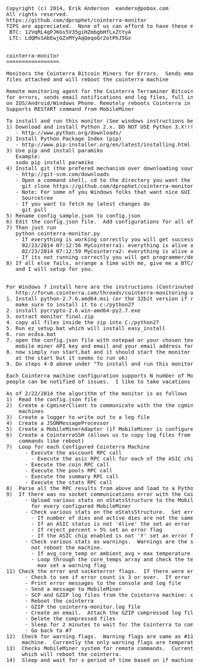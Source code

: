 <pre>
Copyright (c) 2014, Erik Anderson  eanders@pobox.com
All rights reserved.
https://github.com/dprophet/cointerra-monitor
TIPS are appreciated.  None of us can afford to have these machines down:
 BTC: 12VqRL4qPJ6Gs5V35giHZmbgbHfLxZtYyA
 LTC: LdQMsSAbEwjGZxMYyAqQeqoQr2otPhJ5Gx


cointerra-monitor
=================

Monitors the Cointerra Bitcoin Miners for Errors.  Sends emails with the cointerra log
files attached and will reboot the cointerra machine

Remote monitoring agent for the Cointerra Terraminer Bitcoin Mining machines. Monitors
for errors, sends email notifications and log files, full integration with MobileMiner
on IOS/Android/Windows Phone. Remotely reboots Cointerra in event of critical errors.
Supports RESTART command from MobileMiner

To install and run this monitor (See windows instructions below)
1) Download and install Python 2.x. DO NOT USE Python 3.X!!!
   - http://www.python.org/downloads/
2) Install Python Package Index (pip)
   - http://www.pip-installer.org/en/latest/installing.html
3) Use pip and install paramiko
   Example:
   sudo pip install paramiko
4) Install git (the prefered mechanism over downloading source)
   - http://git-scm.com/downloads
   - Open a command shell, cd to the directory you want the code, and run
     git clone https://github.com/dprophet/cointerra-monitor.git
   - Note: For some of you Windows folks that want nice GUI download TortoiseGIT or
     Sourcetree
   - If you want to fetch my latest changes do
     git pull
5) Rename config_sample.json to config.json
6) Edit the config.json file.  Add configurations for all of your Cointerra machines
7) Then just run
   python cointerra-monitor.py
   - If everything is working correctly you will get success messages like
     02/23/2014 07:12:56 MyCointerra1: everything is alive and well
     02/23/2014 07:12:59 MyCointerra2: everything is alive and well
   - If its not running correctly you will get programmer/debugging stack crash messages
8) If all else fails, arrange a time with me, give me a BTC/LTC tip, and we can TeamView
   and I will setup for you.


For Windows 7 install here are the instructions (Contrinuted by Emba)
   http://forum.cointerra.com/threads/cointerra-monitoring-agent-with-email-mobileminer-support.442/#post-2092
1. Install python-2.7.6.amd64.msi (or the 32bit version if required)
   make sure to install it to c:/python27
2. install pycrypto-2.6.win-amd64-py2.7.exe
3. extract monitor final.zip
4. copy all files inside the zip into C:/python27
5. Run ez_setup.bat which will install easy_install
6. run ecdsa.bat
7. open the config.json file with notepad or your chosen text editor and add in your
   mobile miner API key and email and your email address for alerts if required
8. now simply run start.bat and it should start the monitor (there are some errors
   at the start but it seems to run ok)
9. Do steps 4-8 above under "To install and run this monitor"

Each Cointerra machine configuration supports N number of MobileMiners so N number of
people can be notified of issues.  I like to take vacations as much as the next person.

As of 2/22/2014 the algorithm of the monitor is as follows
1)  Read the config.json file
2)  Create a CgminerClient to communicate with the the cgminer's running on the Cointerra
    machines
3)  Create a logger to write out to a log file
4)  Create a JSONMessageProcessor
5)  Create a MobileMinerAdapter (if MobileMiner is configured)
6)  Create a CointerraSSH (Allows us to copy log files from the machine and execute remote
    commands like reboot)
7)  Loop for each Configured Cointerra Machine
      - Execute the asccount RPC call
        - Execute the asic RPC call for each of the ASIC chips
      - Execute the coin RPC call
      - Execute the pools RPC call
      - Execute the summary RPC call
      - Execute the stats RPC call
8)  Parse all the RPC results from above and load to a Python datastructure (oStatsStructure)
9)  If there was no socket communications error with the Cointerra
      - Upload various stats on oStatsStructure to the MobileMiner Web API's.  Send stats
        for every configured MobileMiner
      - Check various stats on the oStatsStructure.  Set error flags and messages
        - If number of dies and active dies are not the same set an error flag
        - If an ASIC status is not 'Alive' the set an error flag
        - If reject_percent > 5% set an error flag
        - If the ASIC chip enabled is not 'Y' set an error flag
      - Check various stats as warnings.  Warnings are the same as errors but warnings will
        not reboot the machine.
        - If avg_core_temp or ambient_avg > max temperature set a warning flag.
        - Loop through the core_temps array and check the temperature of all cores.  If over
          max set a warning flag 
11) Check the error and socketerror flags.  If there were errors
      - Check to see if error count is 3 or over.  If error count less than 3 go back to #7
      - Print error messages to the console and log file
      - Send a message to MobileMiner
      - SCP and GZIP log files from the Cointerra machine: cgminer.log
      - Reboot the cointerra
      - GZIP the cointerra-monitor.log file
      - Create an email.  Attach the GZIP compressed log files
      - Delete the compressed files
      - Sleep for 2 minutes to wait for the Cointerra to come back online
      - Go back to #7
12)  Check for warning flags.  Warning flags are same as #11 above but do not reboot the
     machine.  Currently the only warning flags are temperature
13)  Checks MobileMiner system for remote commands.  Currently I only support RESTART
     which will reboot the cointerra.
14)  Sleep and wait for x period of time based on if machines were rebooted or not
</pre>

